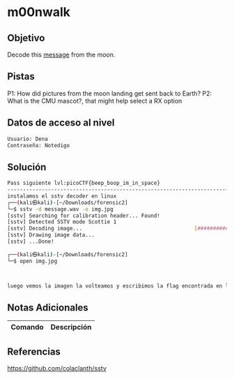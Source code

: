 # m00nwalk
## Objetivo
Decode this [message](https://jupiter.challenges.picoctf.org/static/14393e18d98fedbaedbc28896d7ef31a/message.wav) from the moon.
## Pistas
P1: How did pictures from the moon landing get sent back to Earth?
P2: What is the CMU mascot?, that might help select a RX option

## Datos de acceso al nivel
```bash
Usuario: Dena
Contraseña: Notedigo
```
## Solución
```bash
Pass siguiente lvl:picoCTF{beep_boop_im_in_space}
-------------------------------------------------------------------------
instalamos el sstv decoder en linux
┌──(kali㉿kali)-[~/Downloads/forensic2]
└─$ sstv -d message.wav -o img.jpg
[sstv] Searching for calibration header... Found!    
[sstv] Detected SSTV mode Scottie 1
[sstv] Decoding image...                                    [####################################################################################################] 100%
[sstv] Drawing image data...
[sstv] ...Done!
                                                                                                                                                                       
┌──(kali㉿kali)-[~/Downloads/forensic2]
└─$ open img.jpg 



luego vemos la imagen la volteamos y escribimos la flag encontrada en la imagen
```
## Notas Adicionales

| Comando  | Descripción | 
|------------|--------------|

## Referencias 
https://github.com/colaclanth/sstv